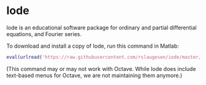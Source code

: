 # Iode
Iode is an educational software package for ordinary and partial differential equations, and Fourier series.

To download and install a copy of Iode, run this command in Matlab:
```matlab
eval(urlread('https://raw.githubusercontent.com/rslaugesen/iode/master/install.m'))
```

(This command may or may not work with Octave. While Iode does include text-based menus for Octave, we are not maintaining them anymore.)
